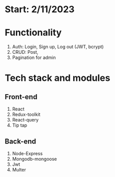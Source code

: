 # Start: 2/11/2023
# Functionality
1. Auth: Login, Sign up, Log out (JWT, bcrypt)
2. CRUD: Post,
3. Pagination for admin

# Tech stack and modules
## Front-end
1. React
2. Redux-toolkit
3. React-query
4. Tip tap

## Back-end
1. Node-Express
2. Mongodb-mongoose
3. Jwt
4. Multer